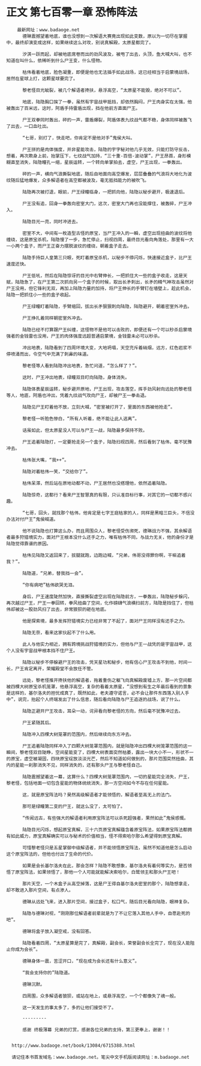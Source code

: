 # 正文 第七百零一章 恐怖阵法
        最新网址：www.badaoge.net
          德琳震撼望着地底，谁也没想到一次解语大赛竟出现如此变数，原以为一切尽在掌握中，最终却演变成这样，如果继续这么对攻，别说真解殿，太原星都完了。
      
          汐淇一跃而起，却被地底席卷而出的劲风波及，被甩了出去，头顶，鱼大喊大叫，也不知道在叫什么，依稀听到什么尸王变，什么怪物。
      
          枯伟看着地底，脸色凝重，即便是他也无法插手如此战场，这已经相当于启蒙境战场，居然在星球上打，这颗星球要完了。
      
          黎老怪目光眦裂，被几个解语者搀扶，悬浮高空，“太原星不能毁，绝对不可以”。
      
          地底，陆隐胸口挨了一拳，虽然有宇宙战甲抵挡，却依然胸闷，尸王肉身实在太强，他被轰出了百米远，这时，阿盾手持雷盾出现，挡在他前方直面尸王。
      
          尸王双拳同时轰出，砰的一声，雷盾爆裂，阿盾体表九纹战气都不稳，身体同样被轰飞了出去，一口血吐出。
      
          “七哥，别打了，快走吧，你肯定不是他对手”鬼侯大叫。
      
          尸王拼的是肉体强度，并非星能攻击，陆隐的宇字秘对他几乎无效，只能打防守反击，想着，再次欺身上前，抬掌压下，七纹战气加持，“三十重-百倍-波动掌”，尸王昂首，身形模糊直至消失，陆隐瞳孔一缩，星辰运转，一个转向单掌拍去，虚空，尸王出现，一拳轰出。
      
          砰的一声，横向气浪撕裂地底，随后自地面向高空爆发，层层叠叠的气浪将大地化为波纹随后猛地爆发，众多解语者在高空都被波及，毫无抵挡能力的被吹飞。
      
          陆隐再次被打退，眼前，尸王绿瞳临身，一把抓向他，陆隐以秘步避开，极速退后。
      
          尸王没有追，回身一拳轰向密室大门，这次，密室大门再也没能撑住，被轰碎，尸王冲入。
      
          陆隐目光一亮，同时冲进去。
      
          密室不大，中间有一枚造型古怪的原宝，当尸王冲入的一瞬，虚空出现扭曲的波纹将他缠绕，这是原宝杀机，陆隐慢了一步，急忙停止，扫视四周，最终目光看向角落处，那里有一大一小两个盒子，而尸王正奋力摆脱波纹的缠绕，朝着盒子走去。
      
          陆隐手持巨人皇第三只眼，死盯着原宝杀机，以秘步不停闪烁，快速接近盒子，比尸王速度还快。
      
          尸王低吼，然后在陆隐惊讶的目光中右臂伸长，一把抓住大一些的盒子收走，这是天赋，陆隐急了，在尸王第二次抓向另一个盒子的时候，取出长矛刺出，长矛的精气神攻击虽然对尸王没用，但它锋利无双，再加上陆隐力量的加持，将尸王伸长的手臂钉在墙壁上，趁此机会，陆隐一把抓住小一些的盒子收起。
      
          尸王绿瞳盯着陆隐，手臂缩回，拔出长矛狠狠刺向陆隐，陆隐避开，朝着密室外冲去。
      
          尸王挣扎着同样朝密室外冲去。
      
          陆隐已经不打算跟尸王纠缠，这怪物不是他可以击败的，即便还有一个可以秒杀启蒙境强者的金钱雷也没用，尸王的肉体强度远超普通启蒙境，金钱雷未必可以秒杀。
      
          冲出地表，陆隐看到了四周环境大变，大地坍塌，天空充斥着硝烟，远方，红色岩浆不停喷涌而出，令空气中充满了刺鼻的味道。
      
          黎老怪等人看到陆隐冲出地表，急忙问道，“怎么样了？”。
      
          这时，尸王冲出地表，绿瞳双目盯向陆隐，身体消失。
      
          陆隐体表星辰运转，秘步避开原地，尸王出现，攻击落空，挥手劲风射向远处的黎老怪等人，地底，阿盾也冲出，凭着九纹战气攻向尸王，却被尸王一拳击退。
      
          陆隐见尸王盯着他不放，立刻大喊，“密室被打开了，里面的东西被他抢走”。
      
          黎老怪一听脸色惨白，“所有人听着，绝不能让此人逃离”。
      
          话虽如此，但太原星没人可以与尸王一战，陆隐最多保持不败。
      
          尸王追着陆隐打，一定要抢走另一个盒子，陆隐扫视四周，然后看到了枯伟，毫不犹豫冲去。
      
          枯伟张大嘴，“我++”。
      
          陆隐对着枯伟一笑，“交给你了”。
      
          枯伟呆滞，然后站在原地动都不动，尸王居然也没搭理他，依然追着陆隐。
      
          陆隐惊奇，这都行？看来尸王智慧真的有限，只认准目标行事，对其它的一切都不感兴趣。
      
          “七哥，回头，就找那个枯伟，他肯定是七字王庭枯家的人，同样是黑暗三巨头，不信没办法对付尸王”鬼侯喊道。
      
          他不说陆隐也打算这么办，而且周围众人，黎老怪受伤濒死，德琳战力不强，其余解语者最多狩猎境实力，面对尸王根本没什么还手之力，唯有枯伟不同，与战力无关，他的身份才是陆隐觉得靠谱的原因。
      
          枯伟见陆隐又返回来了，拔腿就跑，边跑边喊，“兄弟，伟哥没得罪你啊，干嘛追着我？”。
      
          陆隐道，“兄弟，替我挡一会”。
      
          “你有病吧”枯伟欲哭无泪。
      
          身后，尸王速度陡然加快，直接撕裂虚空出现在陆隐前方，一拳轰出，陆隐秘步躲闪，再次越过尸王，尸王一拳回转，拳风扭曲了空间，化作磅礴气浪横扫前方，陆隐是挡住了，但枯伟却被这一股劲风扫了出去，非常狼狈的砸在地底。
      
          他是探索境，最多发挥狩猎境实力已经非常了不起了，面对尸王同样没有还手之力。
      
          陆隐无奈，看来这家伙起不了什么用。
      
          此人与他实力相近，拥有跨境挑战狩猎境的实力，但他与尸王一战凭的是宇宙战甲，这个人没有宇宙战甲根本挡不住尸王。
      
          陆隐以秘步不停躲避尸王的攻击，凭天星功和秘步，他有信心尸王攻击不到他，时间一长，尸王肯定离开，荣耀殿堂不会放任不管。
      
          远处，黎老怪推开搀扶他的解语者，拖着重伤之躯飞向真解殿废墟上方，那一片空间都被四棵大树原宝杀机笼罩，他悬浮高空，复杂的看着太原星，“没想到有生之年最后看到的景象是这样的，基尔洛夫的担忧成真了，既然如此，老夫遵守诺言，必不会让那件东西落入别人手中”，说完，抬起个人终端发出了什么信息，随后看向陆隐与尸王追逐的战场，说了什么。
      
          陆隐正避开尸王攻击，耳朵一动，诧异看向黎老怪的方向，然后毫不犹豫冲过去。
      
          尸王紧随其后。
      
          陆隐冲入四棵大树笼罩的范围内，然后继续向东方冲去。
      
          尸王追着陆隐同样冲入了四颗大树笼罩范围内，就是陆隐冲出四棵大树笼罩范围的这一瞬间，黎老怪双目陡睁，空间星能变了，四棵大树表面突然枯萎，露出一块大小不一，形状不一的原宝，虚空被凝固，四块原宝绽放淡淡光芒，然后不知道如何做到的，那片范围突然扭曲，其内的星能一刹那消失不见，同样消失的，还有那头尸王与黎老怪自己。
      
          陆隐震撼望着这一幕，这算什么？四棵大树笼罩范围内，一切的星能完全消失，尸王，黎老怪，包括地面一切包含星能的物体统统消失，那一方空间如今不存在任何星能。
      
          这，就是原宝阵法吗？昊然高级解语者才能领悟的，解语者至高无上的法门。
      
          那可是绿瞳第二变的尸王，就这么没了，太可怕了。
      
          “传闻远古，有些强大的解语者利用原宝阵法可以杀死超强者，果然如此”鬼侯感慨。
      
          陆隐目光闪烁，想起原宝真解，三十六页原宝真解蕴含着原宝阵法，如果原宝阵法都拥有如此威力，原宝真解确实可以与秘术的价值相当，怪不得索哈尔那么希望得到原宝真解。
      
          可惜黎老怪只是五星掌御中级解语者，并不能领悟原宝阵法，虽然不知道他是怎么启动这个原宝阵法的，但他也付出了生命的代价。
      
          如果是会长基尔洛夫在此，那会怎样？陆隐不敢想象，基尔洛夫有着何等实力，是否领悟了原宝阵法，如果领悟了，那他一个人可能就能解决索哈尔，白鹭领主和那头尸王吧！
      
          那片天空，一个木盒子从高空掉落，这是尸王得自基尔洛夫密室的那个，陆隐想拿走，却不敢进入那片空间，有点渗人。
      
          德琳从远处飞来，进入那片空间，接过盒子，松口气，随后目光看向陆隐，眼神复杂。
      
          陆隐与德琳对视，“刚刚那位解语者前辈就是为了不让它落入其他人手中，自愿赴死的吧”。
      
          德琳将盒子放入凝空戒，没有回答。
      
          陆隐看着四周，“太原星算是完了，真解殿，副会长，荣誉副会长全完了，现在没人能阻止你成为会长”。
      
          德琳身体一震，苦涩开口，“现在成为会长还有什么意义”。
      
          “我会支持你的”陆隐道。
      
          德琳沉默。
      
          四周围，众多解语者狼狈，或站在地上，或悬浮高空，一个个都像失了魂一般。
      
          这一天发生的事太多了，多的让他们接受不了。
      
          ---------
      
          感谢 终极薄幕 兄弟的打赏，感谢各位兄弟的支持，第三更奉上，谢谢！！
      
      
      http://www.badaoge.net/book/13084/6715388.html
      
      请记住本书首发域名：www.badaoge.net。笔尖中文手机版阅读网址：m.badaoge.net
